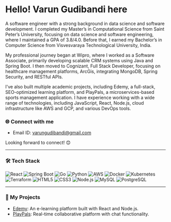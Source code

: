 # Hello! Varun Gudibandi here

A software engineer with a strong background in data science and software development. I completed my Master’s in Computational Science from Saint Peter’s University, focusing on data science and software engineering, where I maintained a GPA of 3.8/4.0. Before that, I earned my Bachelor’s in Computer Science from Visvesvaraya Technological University, India.

My professional journey began at Wipro, where I worked as a Software Associate, primarily developing scalable CRM systems using Java and Spring Boot. I then moved to Cognizant,  Full Stack Developer, focusing on healthcare management platforms, ArcGis, integrating MongoDB, Spring Security, and RESTful APIs.

I've also built multiple academic projects, including Edemy, a full-stack, SEO-optimized learning platform, and PlayPals, a microservices-based sports management application. I have experience working with a wide range of technologies, including JavaScript, React, Node.js, cloud infrastructure like AWS and GCP, and various DevOps tools.



### 🌐 Connect with me
- Email ID: varungudibandi@gmail.com

Looking forward to connect! 😊

---

### 🛠️ Tech Stack
![React](https://img.shields.io/badge/-React-61DAFB?style=for-the-badge&logo=react&logoColor=white)
![Spring Boot](https://img.shields.io/badge/-Spring_Boot-6DB33F?style=for-the-badge&logo=spring&logoColor=white)
![Go](https://img.shields.io/badge/-Go-00ADD8?style=for-the-badge&logo=go&logoColor=white)
![Python](https://img.shields.io/badge/-Python-3776AB?style=for-the-badge&logo=python&logoColor=white)
![AWS](https://img.shields.io/badge/-AWS-232F3E?style=for-the-badge&logo=amazon-aws&logoColor=white)
![Docker](https://img.shields.io/badge/-Docker-2496ED?style=for-the-badge&logo=docker&logoColor=white)
![Kubernetes](https://img.shields.io/badge/-Kubernetes-326CE5?style=for-the-badge&logo=kubernetes&logoColor=white)
![Terraform](https://img.shields.io/badge/-Terraform-7B42BC?style=for-the-badge&logo=terraform&logoColor=white)
![HTML5](https://img.shields.io/badge/-HTML5-E34F26?style=for-the-badge&logo=html5&logoColor=white)
![CSS3](https://img.shields.io/badge/-CSS3-1572B6?style=for-the-badge&logo=css3&logoColor=white)
![Node.js](https://img.shields.io/badge/-Node.js-339933?style=for-the-badge&logo=node.js&logoColor=white)
![MySQL](https://img.shields.io/badge/-MySQL-4479A1?style=for-the-badge&logo=mysql&logoColor=white)
![PostgreSQL](https://img.shields.io/badge/-PostgreSQL-336791?style=for-the-badge&logo=postgresql&logoColor=white)

---

### 🚀 My Projects
- [Edemy](https://github.com/varun6442/Edemy): An e-learning platform built with React and Node.js.
- [PlayPals](https://github.com/varun6442/PlayPals): Real-time collaborative platform with chat functionality.
  

